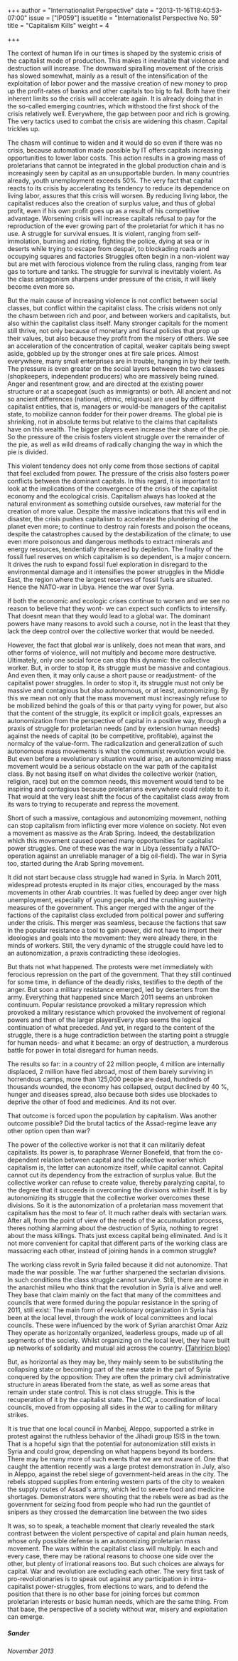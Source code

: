 +++
author = "Internationalist Perspective"
date = "2013-11-16T18:40:53-07:00"
issue = ["IP059"]
issuetitle = "Internationalist Perspective No. 59"
title = "Capitalism Kills"
weight = 4

+++

The context of human life in our times is shaped by the systemic crisis of the capitalist mode of production. This makes it inevitable that violence and destruction will increase. The downward spiralling movement of the crisis has slowed somewhat, mainly as a result of the intensification of the exploitation of labor power and the massive creation of new money to prop up the profit-rates of banks and other capitals too big to fail. Both have their inherent limits so the crisis will accelerate again. It is already doing that in the so-called emerging countries, which withstood the first shock of the crisis relatively well. Everywhere, the gap between poor and rich is growing. The very tactics used to combat the crisis are widening this chasm. Capital trickles up.

The chasm will continue to widen and it would do so even if there was no crisis, because automation made possible by IT offers capitals increasing opportunities to lower labor costs. This action results in a growing mass of proletarians that cannot be integrated in the global production chain and is increasingly seen by capital as an unsupportable burden. In many countries already, youth unemployment exceeds 50%. The very fact that capital reacts to its crisis by accelerating its tendency to reduce its dependence on living labor, assures that this crisis will worsen. By reducing living labor, the capitalist reduces also the creation of surplus value, and thus of global profit, even if his own profit goes up as a result of his competitive advantage. Worsening crisis will increase capitals refusal to pay for the reproduction of the ever growing part of the proletariat for which it has no use. A struggle for survival ensues. It is violent, ranging from self-immolation, burning and rioting, fighting the police, dying at sea or in deserts while trying to escape from despair, to blockading roads and occupying squares and factories Struggles often begin in a non-violent way but are met with ferocious violence from the ruling class, ranging from tear gas to torture and tanks. The struggle for survival is inevitably violent. As the class antagonism sharpens under pressure of the crisis, it will likely become even more so.

But the main cause of increasing violence is not conflict between social classes, but conflict within the capitalist class. The crisis widens not only the chasm between rich and poor, and between workers and capitalists, but also within the capitalist class itself. Many stronger capitals for the moment still thrive, not only because of monetary and fiscal policies that prop up their values, but also because they profit from the misery of others. We see an acceleration of the concentration of capital, weaker capitals being swept aside, gobbled up by the stronger ones at fire sale prices. Almost everywhere, many small enterprises are in trouble, hanging in by their teeth. The pressure is even greater on the social layers between the two classes (shopkeepers, independent producers) who are massively being ruined. Anger and resentment grow, and are directed at the existing power structure or at a scapegoat (such as immigrants) or both. All ancient and not so ancient differences (national, ethnic, religious) are used by different capitalist entities, that is, managers or would-be managers of the capitalist state, to mobilize cannon fodder for their power dreams. The global pie is shrinking, not in absolute terms but relative to the claims that capitalists have on this wealth. The bigger players even increase their share of the pie. So the pressure of the crisis fosters violent struggle over the remainder of the pie, as well as wild dreams of radically changing the way in which the pie is divided.

This violent tendency does not only come from those sections of capital that feel excluded from power. The pressure of the crisis also fosters power conflicts between the dominant capitals. In this regard, it is important to look at the implications of the convergence of the crisis of the capitalist economy and the ecological crisis. Capitalism always has looked at the natural environment as something outside ourselves, raw material for the creation of more value. Despite the massive indications that this will end in disaster, the crisis pushes capitalism to accelerate the plundering of the planet even more; to continue to destroy rain forests and poison the oceans, despite the catastrophes caused by the destabilization of the climate; to use even more poisonous and dangerous methods to extract minerals and energy resources, tendentially threatened by depletion. The finality of the fossil fuel reserves on which capitalism is so dependent, is a major concern. It drives the rush to expand fossil fuel exploration in disregard to the environmental damage and it intensifies the power struggles in the Middle East, the region where the largest reserves of fossil fuels are situated. Hence the NATO-war in Libya. Hence the war over Syria.

If both the economic and ecologic crises continue to worsen and we see no reason to believe that they wont- we can expect such conflicts to intensify. That doesnt mean that they would lead to a global war. The dominant powers have many reasons to avoid such a course, not in the least that they lack the deep control over the collective worker that would be needed.

However, the fact that global war is unlikely, does not mean that wars, and other forms of violence, will not multiply and become more destructive. Ultimately, only one social force can stop this dynamic: the collective worker. But, in order to stop it, its struggle must be massive and contagious. And even then, it may only cause a short pause or readjustment- of the capitalist power struggles. In order to stop it, its struggle must not only be massive and contagious but also autonomous, or at least, autonomizing. By this we mean not only that the mass movement must increasingly refuse to be mobilized behind the goals of this or that party vying for power, but also that the content of the struggle, its explicit or implicit goals, expresses an autonomization from the perspective of capital in a positive way, through a praxis of struggle for proletarian needs (and by extension human needs) against the needs of capital (to be competitive, profitable), against the normalcy of the value-form. The radicalization and generalization of such autonomous mass movements is what the communist revolution would be. But even before a revolutionary situation would arise, an autonomizing mass movement would be a serious obstacle on the war path of the capitalist class. By not basing itself on what divides the collective worker (nation, religion, race) but on the common needs, this movement would tend to be inspiring and contagious because proletarians everywhere could relate to it. That would at the very least shift the focus of the capitalist class away from its wars to trying to recuperate and repress the movement.

Short of such a massive, contagious and autonomizing movement, nothing can stop capitalism from inflicting ever more violence on society. Not even a movement as massive as the Arab Spring. Indeed, the destabilization which this movement caused opened many opportunities for capitalist power struggles. One of these was the war in Libya (essentially a NATO-operation against an unreliable manager of a big oil-field). The war in Syria too, started during the Arab Spring movement.

It did not start because class struggle had waned in Syria. In March 2011, widespread protests erupted in its major cities, encouraged by the mass movements in other Arab countries. It was fuelled by deep anger over high unemployment, especially of young people, and the crushing austerity-measures of the government. This anger merged with the anger of the factions of the capitalist class excluded from political power and suffering under the crisis. This merger was seamless, because the factions that saw in the popular resistance a tool to gain power, did not have to import their ideologies and goals into the movement: they were already there, in the minds of workers. Still, the very dynamic of the struggle could have led to an autonomization, a praxis contradicting these ideologies.

But thats not what happened. The protests were met immediately with ferocious repression on the part of the government. That they still continued for some time, in defiance of the deadly risks, testifies to the depth of the anger. But soon a military resistance emerged, led by deserters from the army. Everything that happened since March 2011 seems an unbroken continuum. Popular resistance provoked a military repression which provoked a military resistance which provoked the involvement of regional powers and then of the larger playersEvery step seems the logical continuation of what preceded. And yet, in regard to the content of the struggle, there is a huge contradiction between the starting point a struggle for human needs- and what it became: an orgy of destruction, a murderous battle for power in total disregard for human needs.

The results so far: in a country of 22 million people, 4 million are internally displaced, 2 million have fled abroad, most of them barely surviving in horrendous camps, more than 125,000 people are dead, hundreds of thousands wounded, the economy has collapsed, output declined by 40 %, hunger and diseases spread, also because both sides use blockades to deprive the other of food and medicines. And its not over.

That outcome is forced upon the population by capitalism. Was another outcome possible? Did the brutal tactics of the Assad-regime leave any other option open than war?

The power of the collective worker is not that it can militarily defeat capitalists. Its power is, to paraphrase Werner Bonefeld, that from the co-dependent relation between capital and the collective worker which capitalism is, the latter can autonomize itself, while capital cannot. Capital cannot cut its dependency from the extraction of surplus value. But the collective worker can refuse to create value, thereby paralyzing capital, to the degree that it succeeds in overcoming the divisions within itself. It is by autonomizing its struggle that the collective worker overcomes these divisions. So it is the autonomization of a proletarian mass movement that capitalism has the most to fear of. It much rather deals with sectarian wars. After all, from the point of view of the needs of the accumulation process, theres nothing alarming about the destruction of Syria, nothing to regret about the mass killings. Thats just excess capital being eliminated. And is it not more convenient for capital that different parts of the working class are massacring each other, instead of joining hands in a common struggle?

The working class revolt in Syria failed because it did not autonomize. That made the war possible. The war further sharpened the sectarian divisions. In such conditions the class struggle cannot survive. Still, there are some in the anarchist milieu who think that the revolution in Syria is alive and well. They base that claim mainly on the fact that many of the committees and councils that were formed during the popular resistance in the spring of 2011, still exist: The main form of revolutionary organization in Syria has been at the local level, through the work of local committees and local councils. These were influenced by the work of Syrian anarchist Omar Aziz They operate as horizontally organized, leaderless groups, made up of all segments of the society. Whilst organizing on the local level, they have built up networks of solidarity and mutual aid across the country. [(Tahriricn blog)][1]

But, as horizontal as they may be, they mainly seem to be substituting the collapsing state or becoming part of the new state in the part of Syria conquered by the opposition: They are often the primary civil administrative structure in areas liberated from the state, as well as some areas that remain under state control. This is not class struggle. This is the recuperation of it by the capitalist state. The LCC, a coordination of local councils, moved from opposing all sides in the war to calling for military strikes.

It is true that one local council in Manbej, Aleppo, supported a strike in protest against the ruthless behavior of the Jihadi group ISIS in the town. That is a hopeful sign that the potential for autonomization still exists in Syria and could grow, depending on what happens beyond its borders. There may be many more of such events that we are not aware of. One that caught the attention recently was a large protest demonstration in July, also in Aleppo, against the rebel siege of government-held areas in the city. The rebels stopped supplies from entering western parts of the city to weaken the supply routes of Assad's army, which led to severe food and medicine shortages. Demonstrators were shouting that the rebels were as bad as the government for seizing food from people who had run the gauntlet of snipers as they crossed the demarcation line between the two sides

It was, so to speak, a teachable moment that clearly revealed the stark contrast between the violent perspective of capital and plain human needs, whose only possible defense is an autonomizing proletarian mass movement. The wars within the capitalist class will multiply. In each and every case, there may be rational reasons to choose one side over the other, but plenty of irrational reasons too. But such choices are always for capital. War and revolution are excluding each other. The very first task of pro-revolutionaries is to speak out against any participation in intra-capitalist power-struggles, from elections to wars, and to defend the position that there is no other base for joining forces but common proletarian interests or basic human needs, which are the same thing. From that base, the perspective of a society without war, misery and exploitation can emerge.

##### Sander

*November 2013*

[1]: http://tahriricn.wordpress.com/2013/09/16/syria-the-struggle-continues-syrias-grass-roots-civil-opposition